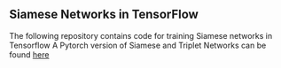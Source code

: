 ## Siamese Networks in TensorFlow

The following repository contains code for training Siamese networks in Tensorflow
A Pytorch version of Siamese and Triplet Networks can be found [here](https://github.com/avilash/pytorch-siamese-triplet "Triplet Network in Pytorch
")